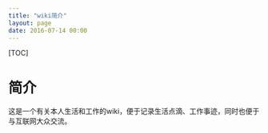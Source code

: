 ```yaml
---
title: "wiki简介"
layout: page
date: 2016-07-14 00:00
---
```


[TOC]

# 简介 #

这是一个有关本人生活和工作的wiki，便于记录生活点滴、工作事迹，同时也便于与互联网大众交流。